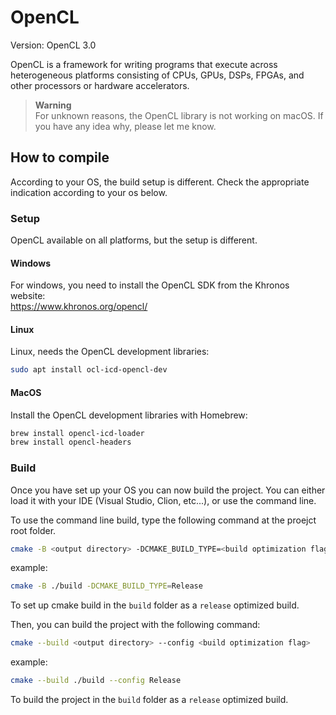 # OpenCL

Version: OpenCL 3.0

OpenCL is a framework for writing programs that execute across heterogeneous platforms consisting of CPUs, GPUs, DSPs,
FPGAs, and other processors or hardware accelerators.

> **Warning**  
> For unknown reasons, the OpenCL library is not working on macOS.
> If you have any idea why, please let me know.

## How to compile

According to your OS, the build setup is different. Check the appropriate indication according to your os below.

### Setup

OpenCL available on all platforms, but the setup is different.

#### Windows

For windows, you need to install the OpenCL SDK from the Khronos website:  
<https://www.khronos.org/opencl/>

#### Linux

Linux, needs the OpenCL development libraries:

```bash
sudo apt install ocl-icd-opencl-dev
```

#### MacOS

Install the OpenCL development libraries with Homebrew:

```bash
brew install opencl-icd-loader
brew install opencl-headers
```

### Build

Once you have set up your OS you can now build the project.
You can either load it with your IDE (Visual Studio, Clion, etc...), or use the command line.

To use the command line build, type the following command at the proejct root folder.

```bash
cmake -B <output directory> -DCMAKE_BUILD_TYPE=<build optimization flag>
```

example:

```bash
cmake -B ./build -DCMAKE_BUILD_TYPE=Release
```

To set up cmake build in the `build` folder as a `release` optimized build.

Then, you can build the project with the following command:

```bash
cmake --build <output directory> --config <build optimization flag>
```

example:

```bash
cmake --build ./build --config Release
```

To build the project in the `build` folder as a `release` optimized build.

